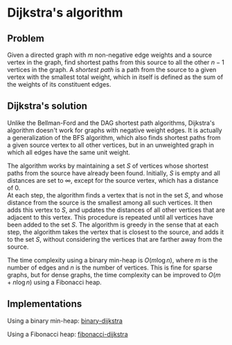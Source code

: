 # Dijkstra's algorithm

## Problem

Given a directed graph with $m$ non-negative edge weights and a source vertex in the graph, find shortest paths from this source to all the other $n - 1$ vertices in the graph. A *shortest path* is a path from the source to a given vertex with the smallest total weight, which in itself is defined as the sum of the weights of its constituent edges.

## Dijkstra's solution

Unlike the Bellman-Ford and the DAG shortest path algorithms, Dijkstra's algorithm doesn't work for graphs with negative weight edges. It is actually a generalization of the BFS algorithm, which also finds shortest paths from a given source vertex to all other vertices, but in an unweighted graph in which all edges have the same unit weight.

The algorithm works by maintaining a set $S$ of vertices whose shortest paths from the source have already been found. Initially, $S$ is empty and all distances are set to $\infty$, except for the source vertex, which has a distance of $0$.  
At each step, the algorithm finds a vertex that is not in the set $S$, and whose distance from the source is the smallest among all such vertices. It then adds this vertex to $S$, and updates the distances of all other vertices that are adjacent to this vertex. This procedure is repeated until all vertices have been added to the set $S$. The algorithm is greedy in the sense that at each step, the algorithm takes the vertex that is closest to the source, and adds it to the set $S$, without considering the vertices that are farther away from the source.

The time complexity using a binary min-heap is $O(m \log n)$, where $m$ is the number of edges and $n$ is the number of vertices. This is fine for sparse graphs, but for dense graphs, the time complexity can be improved to $O(m + n \log n)$ using a Fibonacci heap.

## Implementations

Using a binary min-heap: [binary-dijkstra](https://github.com/pl3onasm/AADS/blob/main/algorithms/graphs/dijkstra/dijkstra-1.c)

Using a Fibonacci heap: [fibonacci-dijkstra](https://github.com/pl3onasm/AADS/blob/main/algorithms/graphs/dijkstra/dijkstra-2.c)
